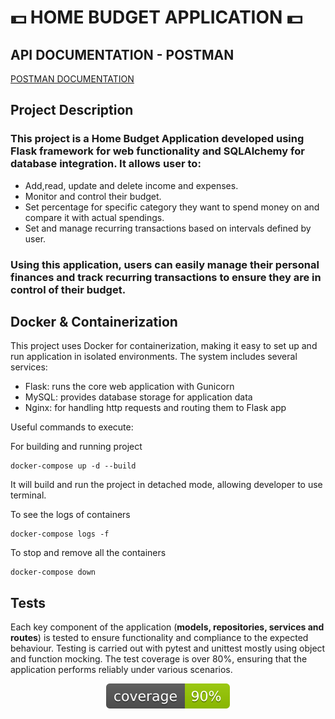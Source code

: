 # 💵 HOME BUDGET APPLICATION  💵

## API DOCUMENTATION - POSTMAN 
[POSTMAN DOCUMENTATION](https://documenter.getpostman.com/view/36229565/2sAXxPBZBW)

## Project Description
### This project is a Home Budget Application developed using Flask framework for web functionality and SQLAlchemy for database integration. It allows user to:
- Add,read, update and delete income and expenses.
- Monitor and control their budget.
- Set percentage for specific category they want to spend money on and compare it with actual spendings.
- Set and manage recurring transactions based on intervals defined by user. 

### Using this application, users can easily manage their personal finances and track recurring transactions to ensure they are in control of their budget.


## Docker & Containerization
This project uses Docker for containerization, making it easy to set up and run application in isolated environments. The system includes several services:
- Flask: runs the core web application with Gunicorn
- MySQL: provides database storage for application data
- Nginx: for handling http requests and routing them to Flask app

Useful commands to execute:

For building and running project
```
docker-compose up -d --build
```
It will build and run the project in detached mode, allowing developer to use terminal.

To see the logs of containers
```
docker-compose logs -f
```
To stop and remove all the containers
```
docker-compose down
```
## Tests
Each key component of the application (__models, repositories, services and routes__) is tested to ensure functionality and compliance to the expected behaviour. Testing is carried out with pytest and unittest mostly using object and function mocking. The test coverage is over 80%, ensuring that the application performs reliably under various scenarios.


<div align="center">
    <img src="coverage.svg" alt="coverage">
</div>
